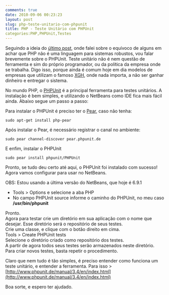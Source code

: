 ```yaml
---
comments: true
date: 2010-09-06 00:23:23
layout: post
slug: php-teste-unitario-com-phpunit
title: PHP - Teste Unitário com PHPUnit
categories:PHP,PHPUnit,Testes
---
```


Seguindo a ideia do [último post](http://jaydson.org/php-debugando-aplicacoes-com-xdebug-netbeans/), onde falei sobre o equívoco de alguns em achar que PHP não é uma linguagem para sistemas robustos, vou falar brevemente sobre o PHPUnit.
Teste unitário não é nem questão de ferramenta e sim do próprio programador, ou da política da empresa onde se trabalha.
Digo isso, porque ainda é comum hoje em dia modelos de empresas que utilizam o famoso [XGH](http://gohorseprocess.wordpress.com/extreme-go-horse-xgh/), onde nada importa, a não ser ganhar dinheiro e entregar o sistema.  

No mundo PHP, o [PHPUnit](http://www.phpunit.de/) é a principal ferramenta para testes unitários.
A instalação é bem simples, e utilizando o NetBeans como IDE fica mais fácil ainda.
Abaixo segue um passo a passo:

Para instalar o PHPUnit é preciso ter o [Pear](http://pear.php.net/), caso não tenha:  
```
sudo apt-get install php-pear
```

Após instalar o Pear, é necessário registrar o canal no ambiente:
```
sudo pear channel-discover pear.phpunit.de
```

E enfim, instalar o PHPUnit
```
sudo pear install phpunit/PHPUnit
```

Pronto, se tudo deu certo até aqui, o PHPUnit foi instalado com sucesso!  
Agora vamos configurar para usar no NetBeans.  

OBS: Estou usando a última versão do NetBeans, que hoje é 6.9.1  
- Tools > Options e selecione a aba PHP
- No campo PHPUnit source informe o caminho do PHPUnit, no meu caso **/usr/bin/phpunit**

Pronto.  
Agora para testar crie um diretório em sua aplicação com o nome que desejar. Esse diretório será o repositório de seus testes.  
Crie uma classe, e clique com o botão direito em cima.  
Tools > Create PHPUnit tests  
Selecione o diretório criado como repositório dos testes.  
A partir de agora todos seus testes serão armazenados neste diretório.  
Para criar novos testes, basta repetir o procedimento.  

Claro que nem tudo é tão simples, é preciso entender como funciona um teste unitário, e entender a ferramenta.
Para isso > [http://www.phpunit.de/manual/3.4/en/index.html](http://www.phpunit.de/manual/3.4/en/index.html)

Boa sorte, e espero ter ajudado.  
